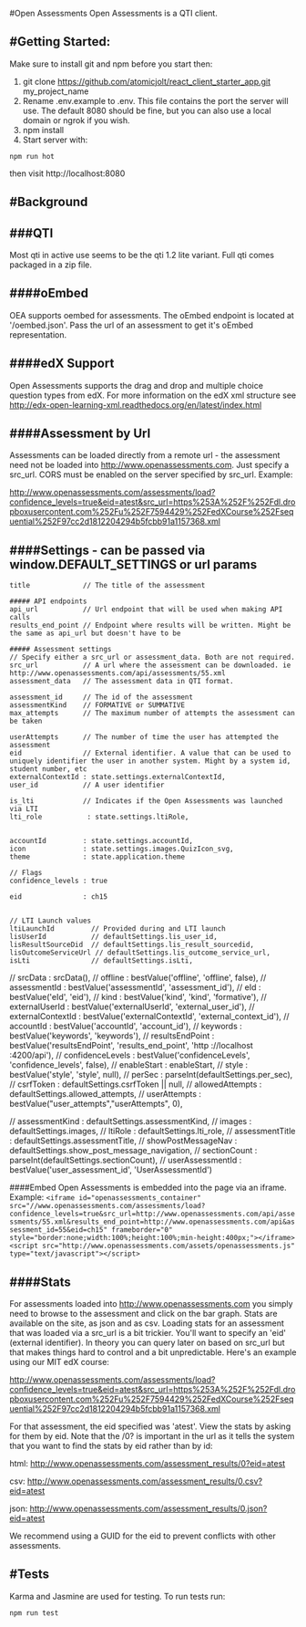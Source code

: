 #Open Assessments
Open Assessments is a QTI client.

#Getting Started:
-----------------------

Make sure to install git and npm before you start then:

1. git clone https://github.com/atomicjolt/react_client_starter_app.git my_project_name
2. Rename .env.example to .env. This file contains the port the server will use. The default 8080 should be fine, but you can also use a local domain or ngrok if you wish.
3. npm install
4. Start server with:

  `npm run hot`

then visit http://localhost:8080


#Background
-----------------------

###QTI
-----------------------
Most qti in active use seems to be the qti 1.2 lite variant. Full qti comes packaged in a zip file.

####oEmbed
-----------------------
OEA supports oembed for assessments. The oEmbed endpoint is located at '/oembed.json'. Pass the url of an assessment to get it's oEmbed representation.

####edX Support
-----------------------
Open Assessments supports the drag and drop and multiple choice question types from edX.
For more information on the edX xml structure see http://edx-open-learning-xml.readthedocs.org/en/latest/index.html

####Assessment by Url
-----------------------
Assessments can be loaded directly from a remote url - the assessment need not be loaded into http://www.openassessments.com.
Just specify a src_url. CORS must be enabled on the server specified by src_url. Example:

http://www.openassessments.com/assessments/load?confidence_levels=true&eid=atest&src_url=https%253A%252F%252Fdl.dropboxusercontent.com%252Fu%252F7594429%252FedXCourse%252Fsequential%252F97cc2d1812204294b5fcbb91a1157368.xml

####Settings - can be passed via window.DEFAULT_SETTINGS or url params
-----------------------
    title             // The title of the assessment

    ##### API endpoints
    api_url           // Url endpoint that will be used when making API calls
    results_end_point // Endpoint where results will be written. Might be the same as api_url but doesn't have to be

    ##### Assessment settings
    // Specify either a src_url or assessment_data. Both are not required.
    src_url           // A url where the assessment can be downloaded. ie http://www.openassessments.com/api/assessments/55.xml
    assessment_data   // The assessment data in QTI format.

    assessment_id     // The id of the assessment
    assessmentKind    // FORMATIVE or SUMMATIVE
    max_attempts      // The maximum number of attempts the assessment can be taken

    userAttempts      // The number of time the user has attempted the assessment
    eid               // External identifier. A value that can be used to uniquely identifier the user in another system. Might by a system id, student number, etc
    externalContextId : state.settings.externalContextId,
    user_id           // A user identifier

    is_lti            // Indicates if the Open Assessments was launched via LTI
    lti_role           : state.settings.ltiRole,
    

    accountId         : state.settings.accountId,
    icon              : state.settings.images.QuizIcon_svg,
    theme             : state.application.theme

    // Flags
    confidence_levels : true
    
    eid               : ch15


    // LTI Launch values
    ltiLaunchId         // Provided during and LTI launch
    lisUserId           // defaultSettings.lis_user_id,
    lisResultSourceDid  // defaultSettings.lis_result_sourcedid,
    lisOutcomeServiceUrl // defaultSettings.lis_outcome_service_url,
    isLti               // defaultSettings.isLti,

//     srcData            : srcData(),
//     offline            : bestValue('offline', 'offline', false),
//     assessmentId       : bestValue('assessmentId', 'assessment_id'),
//     eId                : bestValue('eId', 'eid'),
//     kind               : bestValue('kind', 'kind', 'formative'),
//     externalUserId     : bestValue('externalUserId', 'external_user_id'),
//     externalContextId  : bestValue('externalContextId', 'external_context_id'),
//     accountId          : bestValue('accountId', 'account_id'),
//     keywords           : bestValue('keywords', 'keywords'),
//     resultsEndPoint    : bestValue('resultsEndPoint', 'results_end_point', 'http  ://localhost  :4200/api'),
//     confidenceLevels   : bestValue('confidenceLevels', 'confidence_levels', false),
//     enableStart        : enableStart,
//     style              : bestValue('style', 'style', null),
//     perSec             : parseInt(defaultSettings.per_sec),
//     csrfToken          : defaultSettings.csrfToken || null,
//     allowedAttempts    : defaultSettings.allowed_attempts,
//     userAttempts       : bestValue("user_attempts","userAttempts", 0),

//     assessmentKind     : defaultSettings.assessmentKind,
//     images             : defaultSettings.images,
//     ltiRole            : defaultSettings.lti_role,
//     assessmentTitle    : defaultSettings.assessmentTitle,
//     showPostMessageNav : defaultSettings.show_post_message_navigation,
//     sectionCount       : parseInt(defaultSettings.sectionCount),
//     userAssessmentId   : bestValue('user_assessment_id', 'UserAssessmentId')

####Embed
Open Assessments is embedded into the page via an iframe. Example:
    `<iframe id="openassessments_container" src="//www.openassessments.com/assessments/load?confidence_levels=true&src_url=http://www.openassessments.com/api/assessments/55.xml&results_end_point=http://www.openassessments.com/api&assessment_id=55&eid=ch15" frameborder="0" style="border:none;width:100%;height:100%;min-height:400px;"></iframe><script src="http://www.openassessments.com/assets/openassessments.js" type="text/javascript"></script>`

####Stats
-----------------------
For assessments loaded into http://www.openassessments.com you simply need to browse to the assessment and click on the bar graph.
Stats are available on the site, as json and as csv. Loading stats for an assessment that was loaded via a src_url is a bit trickier.
You'll want to specify an 'eid' (external identifier). In theory you can query later on based on src_url but that makes things hard to control and a
bit unpredictable. Here's an example using our MIT edX course:

http://www.openassessments.com/assessments/load?confidence_levels=true&eid=atest&src_url=https%253A%252F%252Fdl.dropboxusercontent.com%252Fu%252F7594429%252FedXCourse%252Fsequential%252F97cc2d1812204294b5fcbb91a1157368.xml

For that assessment, the eid specified was 'atest'. View the stats by asking for them by eid. Note that the /0? is important in the url as it tells the system
that you want to find the stats by eid rather than by id:

html:
http://www.openassessments.com/assessment_results/0?eid=atest

csv:
http://www.openassessments.com/assessment_results/0.csv?eid=atest

json:
http://www.openassessments.com/assessment_results/0.json?eid=atest

We recommend using a GUID for the eid to prevent conflicts with other assessments.

#Tests
-----------
Karma and Jasmine are used for testing. To run tests run:

  `npm run test`